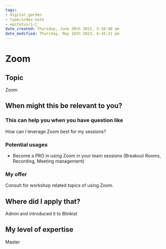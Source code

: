 ```yaml
---
tags:
- digital_garden
- type/index-note
- epstatus/1-🌱
date_created: Thursday, June 30th 2022, 5:10:40 pm
date_modified: Thursday, May 18th 2023, 6:16:21 pm
---
```

# Zoom
## Topic

Zoom

## When might this be relevant to you?

### This can help you when you have question like

How can I leverage Zoom best for my sessions?

### Potential usages

-   Become a PRO in using Zoom in your team sessions (Breakout Rooms, Recording, Meeting management)
    

### My offer

Consult for workshop related topics of using Zoom.

## Where did I apply that?

Admin and introduced it to Blinkist

## My level of expertise

Master